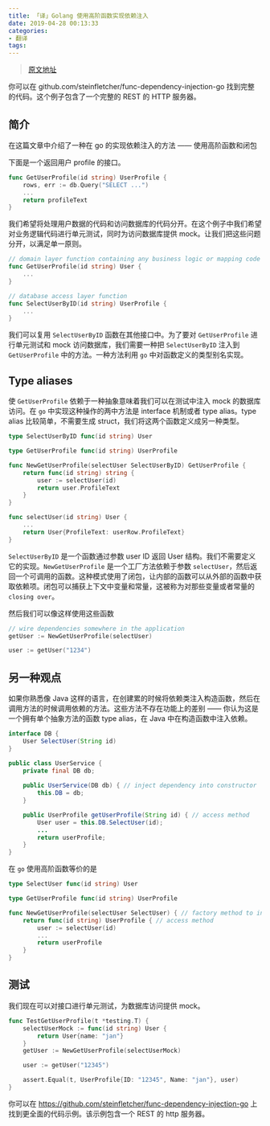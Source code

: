 ```yaml
---
title: 「译」Golang 使用高阶函数实现依赖注入
date: 2019-04-28 00:13:33
categories: 
- 翻译
tags:
---
```


> [原文地址](https://stein.wtf/posts/2019-03-12/inject/)

你可以在 github.com/steinfletcher/func-dependency-injection-go 找到完整的代码。这个例子包含了一个完整的 REST 的 HTTP 服务器。

<!--more-->

## 简介

在这篇文章中介绍了一种在 go 的实现依赖注入的方法 —— 使用高阶函数和闭包


下面是一个返回用户 profile 的接口。

```go
func GetUserProfile(id string) UserProfile {
    rows, err := db.Query("SELECT ...")
    ...
    return profileText
}
```

我们希望将处理用户数据的代码和访问数据库的代码分开。在这个例子中我们希望对业务逻辑代码进行单元测试，同时为访问数据库提供 mock。让我们把这些问题分开，以满足单一原则。

```go
// domain layer function containing any business logic or mapping code
func GetUserProfile(id string) User {
    ...
}

// database access layer function
func SelectUserByID(id string) UserProfile {
    ...
}
```

我们可以复用 `SelectUserByID` 函数在其他接口中。为了要对 `GetUserProfile` 进行单元测试和 mock 访问数据库，我们需要一种把 `SelectUserByID` 注入到 `GetUserProfile` 中的方法。一种方法利用 `go` 中对函数定义的类型别名实现。

## Type aliases

使 `GetUserProfile` 依赖于一种抽象意味着我们可以在测试中注入 mock 的数据库访问。在 `go` 中实现这种操作的两中方法是 interface 机制或者 type alias。type alias 比较简单，不需要生成 struct，我们将这两个函数定义成另一种类型。

```go
type SelectUserByID func(id string) User

type GetUserProfile func(id string) UserProfile

func NewGetUserProfile(selectUser SelectUserByID) GetUserProfile {
    return func(id string) string {
        user := selectUser(id)
        return user.ProfileText
    }
}

func selectUser(id string) User {
    ...
    return User{ProfileText: userRow.ProfileText}
}
```

`SelectUserByID` 是一个函数通过参数 user ID 返回 User 结构。我们不需要定义它的实现。`NewGetUserProfile` 是一个工厂方法依赖于参数 `selectUser`，然后返回一个可调用的函数。这种模式使用了闭包，让内部的函数可以从外部的函数中获取依赖项。闭包可以捕获上下文中变量和常量，这被称为对那些变量或者常量的 `closing over`。

然后我们可以像这样使用这些函数

```go
// wire dependencies somewhere in the application
getUser := NewGetUserProfile(selectUser)

user := getUser("1234")
```

## 另一种观点

如果你熟悉像 Java 这样的语言，在创建累的时候将依赖类注入构造函数，然后在调用方法的时候调用依赖的方法。这些方法不存在功能上的差别 —— 你认为这是一个拥有单个抽象方法的函数 type alias，在 Java 中在构造函数中注入依赖。

```java
interface DB {
    User SelectUser(String id)
}

public class UserService {
    private final DB db;
    
    public UserService(DB db) { // inject dependency into constructor
        this.DB = db;
    }

    public UserProfile getUserProfile(String id) { // access method
        User user = this.DB.SelectUser(id);
        ...
        return userProfile;
    }
}
```

在 `go` 使用高阶函数等价的是

```go
type SelectUser func(id string) User

type GetUserProfile func(id string) UserProfile

func NewGetUserProfile(selectUser SelectUser) { // factory method to inject dependency
    return func(id string) UserProfile { // access method
        user := selectUser(id)
        ...
        return userProfile        
    } 
}
```

## 测试

我们现在可以对接口进行单元测试，为数据库访问提供 mock。

```go
func TestGetUserProfile(t *testing.T) {
    selectUserMock := func(id string) User {
        return User{name: "jan"}
    }
    getUser := NewGetUserProfile(selectUserMock)

    user := getUser("12345")

    assert.Equal(t, UserProfile{ID: "12345", Name: "jan"}, user)
}
```

你可以在 https://github.com/steinfletcher/func-dependency-injection-go 上找到更全面的代码示例。该示例包含一个 REST 的 http 服务器。